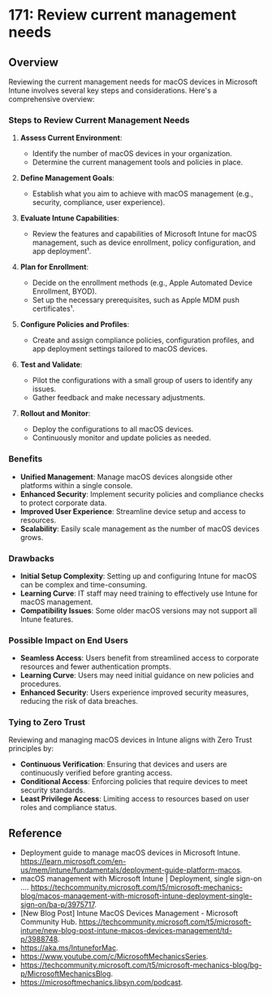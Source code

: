 # 171: Review current management needs

## Overview

Reviewing the current management needs for macOS devices in Microsoft Intune involves several key steps and considerations. Here's a comprehensive overview:

### Steps to Review Current Management Needs

1. **Assess Current Environment**:
   - Identify the number of macOS devices in your organization.
   - Determine the current management tools and policies in place.

2. **Define Management Goals**:
   - Establish what you aim to achieve with macOS management (e.g., security, compliance, user experience).

3. **Evaluate Intune Capabilities**:
   - Review the features and capabilities of Microsoft Intune for macOS management, such as device enrollment, policy configuration, and app deployment¹.

4. **Plan for Enrollment**:
   - Decide on the enrollment methods (e.g., Apple Automated Device Enrollment, BYOD).
   - Set up the necessary prerequisites, such as Apple MDM push certificates¹.

5. **Configure Policies and Profiles**:
   - Create and assign compliance policies, configuration profiles, and app deployment settings tailored to macOS devices.

6. **Test and Validate**:
   - Pilot the configurations with a small group of users to identify any issues.
   - Gather feedback and make necessary adjustments.

7. **Rollout and Monitor**:
   - Deploy the configurations to all macOS devices.
   - Continuously monitor and update policies as needed.

### Benefits

- **Unified Management**: Manage macOS devices alongside other platforms within a single console.
- **Enhanced Security**: Implement security policies and compliance checks to protect corporate data.
- **Improved User Experience**: Streamline device setup and access to resources.
- **Scalability**: Easily scale management as the number of macOS devices grows.

### Drawbacks

- **Initial Setup Complexity**: Setting up and configuring Intune for macOS can be complex and time-consuming.
- **Learning Curve**: IT staff may need training to effectively use Intune for macOS management.
- **Compatibility Issues**: Some older macOS versions may not support all Intune features.

### Possible Impact on End Users

- **Seamless Access**: Users benefit from streamlined access to corporate resources and fewer authentication prompts.
- **Learning Curve**: Users may need initial guidance on new policies and procedures.
- **Enhanced Security**: Users experience improved security measures, reducing the risk of data breaches.

### Tying to Zero Trust

Reviewing and managing macOS devices in Intune aligns with Zero Trust principles by:

- **Continuous Verification**: Ensuring that devices and users are continuously verified before granting access.
- **Conditional Access**: Enforcing policies that require devices to meet security standards.
- **Least Privilege Access**: Limiting access to resources based on user roles and compliance status.

## Reference

* Deployment guide to manage macOS devices in Microsoft Intune. https://learn.microsoft.com/en-us/mem/intune/fundamentals/deployment-guide-platform-macos.
* macOS management with Microsoft Intune | Deployment, single sign-on .... https://techcommunity.microsoft.com/t5/microsoft-mechanics-blog/macos-management-with-microsoft-intune-deployment-single-sign-on/ba-p/3975717.
* [New Blog Post] Intune MacOS Devices Management - Microsoft Community Hub. https://techcommunity.microsoft.com/t5/microsoft-intune/new-blog-post-intune-macos-devices-management/td-p/3988748.
* https://aka.ms/IntuneforMac.
* https://www.youtube.com/c/MicrosoftMechanicsSeries.
* https://techcommunity.microsoft.com/t5/microsoft-mechanics-blog/bg-p/MicrosoftMechanicsBlog.
* https://microsoftmechanics.libsyn.com/podcast.


